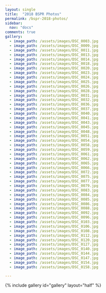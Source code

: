 ```yaml
---
layout: single
title:  "2018 BSPR Photos"
permalink: /bspr-2018-photos/
sidebar:
  nav: "docs"
comments: true
gallery:
  - image_path: /assets/images/DSC_0003.jpg
  - image_path: /assets/images/DSC_0009.jpg
  - image_path: /assets/images/DSC_0011.jpg
  - image_path: /assets/images/DSC_0013.jpg
  - image_path: /assets/images/DSC_0014.jpg
  - image_path: /assets/images/DSC_0018.jpg
  - image_path: /assets/images/DSC_0020.jpg
  - image_path: /assets/images/DSC_0023.jpg
  - image_path: /assets/images/DSC_0024.jpg
  - image_path: /assets/images/DSC_0025.jpg
  - image_path: /assets/images/DSC_0026.jpg
  - image_path: /assets/images/DSC_0028.jpg
  - image_path: /assets/images/DSC_0031.jpg
  - image_path: /assets/images/DSC_0032.jpg
  - image_path: /assets/images/DSC_0036.jpg
  - image_path: /assets/images/DSC_0037.jpg
  - image_path: /assets/images/DSC_0040.jpg
  - image_path: /assets/images/DSC_0041.jpg
  - image_path: /assets/images/DSC_0043.jpg
  - image_path: /assets/images/DSC_0045.jpg
  - image_path: /assets/images/DSC_0048.jpg
  - image_path: /assets/images/DSC_0051.jpg
  - image_path: /assets/images/DSC_0054.jpg
  - image_path: /assets/images/DSC_0058.jpg
  - image_path: /assets/images/DSC_0059.jpg
  - image_path: /assets/images/DSC_0061.jpg
  - image_path: /assets/images/DSC_0062.jpg
  - image_path: /assets/images/DSC_0065.jpg
  - image_path: /assets/images/DSC_0066.jpg
  - image_path: /assets/images/DSC_0072.jpg
  - image_path: /assets/images/DSC_0075.jpg
  - image_path: /assets/images/DSC_0077.jpg
  - image_path: /assets/images/DSC_0079.jpg
  - image_path: /assets/images/DSC_0083.jpg
  - image_path: /assets/images/DSC_0084.jpg
  - image_path: /assets/images/DSC_0085.jpg
  - image_path: /assets/images/DSC_0086.jpg
  - image_path: /assets/images/DSC_0088.jpg
  - image_path: /assets/images/DSC_0092.jpg
  - image_path: /assets/images/DSC_0096.jpg
  - image_path: /assets/images/DSC_0103.jpg
  - image_path: /assets/images/DSC_0106.jpg
  - image_path: /assets/images/DSC_0108.jpg
  - image_path: /assets/images/DSC_0112.jpg
  - image_path: /assets/images/DSC_0120.jpg
  - image_path: /assets/images/DSC_0127.jpg
  - image_path: /assets/images/DSC_0140.jpg
  - image_path: /assets/images/DSC_0144.jpg
  - image_path: /assets/images/DSC_0147.jpg
  - image_path: /assets/images/DSC_0154.jpg
  - image_path: /assets/images/DSC_0158.jpg

---
```





{% include gallery id="gallery" layout="half" %}


